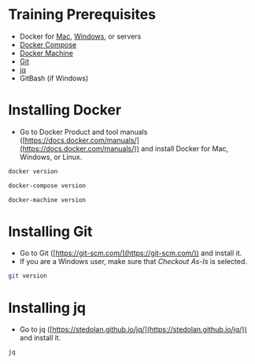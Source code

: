 # Training Prerequisites

* Docker for [Mac](https://www.docker.com/docker-mac), [Windows](https://www.docker.com/docker-windows), or servers
* [Docker Compose](https://docs.docker.com/compose/install/)
* [Docker Machine](https://docs.docker.com/machine/)
* [Git](https://git-scm.com/)
* [jq](https://stedolan.github.io/jq/)
* GitBash (if Windows)


# Installing Docker

* Go to Docker Product and tool manuals ([https://docs.docker.com/manuals/](https://docs.docker.com/manuals/)) and install Docker for Mac, Windows, or Linux.

```bash
docker version

docker-compose version

docker-machine version
```


# Installing Git

* Go to Git ([https://git-scm.com/](https://git-scm.com/)) and install it.
* If you are a Windows user, make sure that *Checkout As-Is* is selected.

```bash
git version
```


# Installing jq

* Go to jq ([https://stedolan.github.io/jq/](https://stedolan.github.io/jq/)) and install it.

```bash
jq
```
